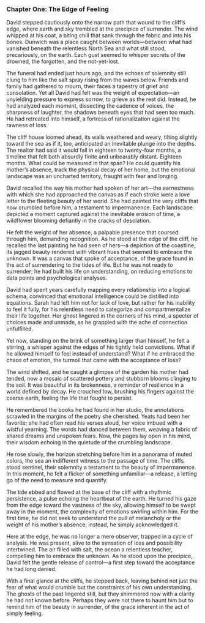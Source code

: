 ### Chapter One: The Edge of Feeling

David stepped cautiously onto the narrow path that wound to the cliff’s edge, where earth and sky trembled at the precipice of surrender. The wind whipped at his coat, a biting chill that sank through the fabric and into his bones. Dunwich was a place caught between worlds—between what had vanished beneath the relentless North Sea and what still stood, precariously, on the earth. Each gust seemed to whisper secrets of the drowned, the forgotten, and the not-yet-lost.

The funeral had ended just hours ago, and the echoes of solemnity still clung to him like the salt spray rising from the waves below. Friends and family had gathered to mourn, their faces a tapestry of grief and consolation. Yet all David had felt was the weight of expectation—an unyielding pressure to express sorrow, to grieve as the rest did. Instead, he had analyzed each moment, dissecting the cadence of voices, the sharpness of laughter, the shadows beneath eyes that had seen too much. He had retreated into himself, a fortress of rationalization against the rawness of loss.

The cliff house loomed ahead, its walls weathered and weary, tilting slightly toward the sea as if it, too, anticipated an inevitable plunge into the depths. The realtor had said it would fall in eighteen to twenty-four months, a timeline that felt both absurdly finite and unbearably distant. Eighteen months. What could be measured in that span? He could quantify his mother’s absence, track the physical decay of her home, but the emotional landscape was an uncharted territory, fraught with fear and longing.

David recalled the way his mother had spoken of her art—the earnestness with which she had approached the canvas as if each stroke were a love letter to the fleeting beauty of her world. She had painted the very cliffs that now crumbled before him, a testament to impermanence. Each landscape depicted a moment captured against the inevitable erosion of time, a wildflower blooming defiantly in the cracks of desolation.

He felt the weight of her absence, a palpable presence that coursed through him, demanding recognition. As he stood at the edge of the cliff, he recalled the last painting he had seen of hers—a depiction of the coastline, its jagged beauty rendered with vibrant hues that seemed to embrace the unknown. It was a canvas that spoke of acceptance, of the grace found in the act of surrendering to the tides of life. But he was not ready to surrender; he had built his life on understanding, on reducing emotions to data points and psychological analyses.

David had spent years carefully mapping every relationship into a logical schema, convinced that emotional intelligence could be distilled into equations. Sarah had left him not for lack of love, but rather for his inability to feel it fully, for his relentless need to categorize and compartmentalize their life together. Her ghost lingered in the corners of his mind, a specter of choices made and unmade, as he grappled with the ache of connection unfulfilled.

Yet now, standing on the brink of something larger than himself, he felt a stirring, a whisper against the edges of his tightly held convictions. What if he allowed himself to feel instead of understand? What if he embraced the chaos of emotion, the turmoil that came with the acceptance of loss?

The wind shifted, and he caught a glimpse of the garden his mother had tended, now a mosaic of scattered pottery and stubborn blooms clinging to the soil. It was beautiful in its brokenness, a reminder of resilience in a world defined by decay. He crouched low, brushing his fingers against the coarse earth, feeling the life that fought to persist.

He remembered the books he had found in her studio, the annotations scrawled in the margins of the poetry she cherished. Yeats had been her favorite; she had often read his verses aloud, her voice imbued with a wistful yearning. The words had danced between them, weaving a fabric of shared dreams and unspoken fears. Now, the pages lay open in his mind, their wisdom echoing in the quietude of the crumbling landscape.

He rose slowly, the horizon stretching before him in a panorama of muted colors, the sea an indifferent witness to the passage of time. The cliffs stood sentinel, their solemnity a testament to the beauty of impermanence. In this moment, he felt a flicker of something unfamiliar—a release, a letting go of the need to measure and quantify.

The tide ebbed and flowed at the base of the cliff with a rhythmic persistence, a pulse echoing the heartbeat of the earth. He turned his gaze from the edge toward the vastness of the sky, allowing himself to be swept away in the moment, the complexity of emotions swirling within him. For the first time, he did not seek to understand the pull of melancholy or the weight of his mother’s absence; instead, he simply acknowledged it.

Here at the edge, he was no longer a mere observer, trapped in a cycle of analysis. He was present, alive to the sensation of loss and possibility intertwined. The air filled with salt, the ocean a relentless teacher, compelling him to embrace the unknown. As he stood upon the precipice, David felt the gentle release of control—a first step toward the acceptance he had long denied.

With a final glance at the cliffs, he stepped back, leaving behind not just the fear of what would crumble but the constraints of his own understanding. The ghosts of the past lingered still, but they shimmered now with a clarity he had not known before. Perhaps they were not there to haunt him but to remind him of the beauty in surrender, of the grace inherent in the act of simply feeling.